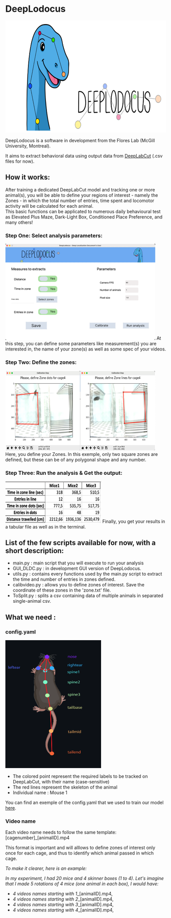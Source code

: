 # DeepLodocus 

<img width="700" height="350" src="https://github.com/madmaxpython/DeepLodocus/blob/Master/Docs/Logos/dldc-WHITE-repository-open-graph-template.png">
 
DeepLodocus is a software in development from the Flores Lab (McGill University, Montreal).

It aims to extract behavioral data using output data from [DeepLabCut](http://www.mousemotorlab.org/deeplabcut) (.csv files for now).

## How it works:
After training a dedicated DeepLabCut model and tracking one or more animal(s), you will be able to define your regions of interest - namely the Zones - in which the total number of entries, time spent and locomotor activity will be calculated for each animal.<br/>
This basic functions can be applicated to numerous daily behavioural test as Elevated Plus Maze, Dark-Light Box, Conditioned Place Preference, and many others!

### Step One: Select analysis parameters:
<img width="470" height="300" src="https://github.com/madmaxpython/DeepLodocus/blob/Master/Docs/Images/GUI_screenshot.png">
At this step, you can define some parameters like measurement(s) you are interested in, the name of your zone(s) as well as some spec of your videos.

### Step Two: Define the zones:
<img width="470" height="250" src="https://github.com/madmaxpython/DeepLodocus/blob/Master/Docs/Images/AreaSelection_screenshot.png">
Here, you define your Zones. In this exemple, only two square zones are defined, but these can be of any polygonal shape and any number.

### Step Three: Run the analysis & Get the output:
<img width="300" height="130" src="https://github.com/madmaxpython/DeepLodocus/blob/Master/Docs/Images/Output_screenshot.png">
Finally, you get your results in a tabular file as well as in the terminal.

## List of the few scripts available for now, with a short description:
- main.py : main script that you will execute to run your analysis
- GUI_DLDC.py : in development GUI version of DeepLodocus.
- utils.py : contains every functions used by the main.py script to extract the time and number of entries in zones defined.
- calibvideo.py : allows you to define zones of interest. Save the coordinate of these zones in the 'zone.txt' file.
- ToSplit.py : splits a csv containing data of multiple animals in separated single-animal csv.


## What we need : 
### config.yaml

<img width="300" height="400" src="https://github.com/madmaxpython/DeepLodocus/blob/Master/Docs/Images/LabelRequirements.png">

- The colored point represent the required labels to be tracked on DeepLabCut, with their name (case-sensitive)<br/>
- The red lines represent the skeleton of the animal<br/>
- Individual name : Mouse 1<br/>

You can find an exemple of the config.yaml that we used to train our model [here](https://github.com/madmaxpython/DeepLodocus/blob/Master/Docs/config.yaml).

### Video name
Each video name needs to follow the same template: [cagenumber]_[animalID].mp4

This format is important and will alllows to define zones of interest only once for each cage, and thus to identify which animal passed in which cage.

_To make it clearer, here is an example:_

_In my experiment, I had 20 mice and 4 skinner boxes (1 to 4). Let's imagine that I made 5 rotations of 4 mice (one animal in each box), I would have:_
- _4 videos names starting with 1__[animalID].mp4,
- _4 videos names starting with 2__[animalID].mp4,
- _4 videos names starting with 3__[animalID].mp4,
- _4 videos names starting with 4__[animalID].mp4,


